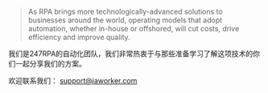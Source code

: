 > As RPA brings more technologically-advanced solutions to businesses around the world, operating models that adopt automation, whether in-house or offshored, will cut costs, drive efficiency and improve quality.  

我们是247RPA的自动化团队，我们非常热衷于与那些准备学习了解这项技术的你们一起分享我们的方案。

欢迎联系我们： support@iaworker.com



